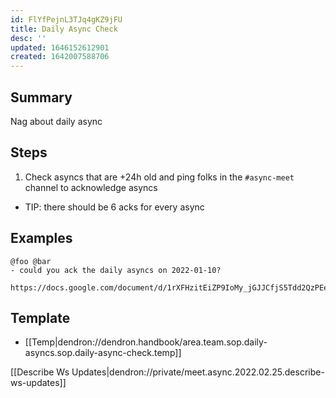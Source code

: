 ```yaml
---
id: FlYfPejnL3TJq4gKZ9jFU
title: Daily Async Check
desc: ''
updated: 1646152612901
created: 1642007588706
---
```


## Summary
Nag about daily async

## Steps
1. Check asyncs that are +24h old and ping folks in the `#async-meet` channel to acknowledge asyncs
- TIP: there should be 6 acks for every async

## Examples
```
@foo @bar
- could you ack the daily asyncs on 2022-01-10?

https://docs.google.com/document/d/1rXFHzitEiZP9IoMy_jGJJCfjS5Tdd2QzPEe5ydfPIe0/edit#
```

## Template
- [[Temp|dendron://dendron.handbook/area.team.sop.daily-asyncs.sop.daily-async-check.temp]]

[[Describe Ws Updates|dendron://private/meet.async.2022.02.25.describe-ws-updates]]
